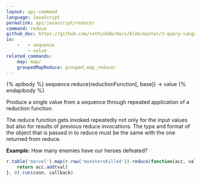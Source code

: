 ```yaml
---
layout: api-command 
language: JavaScript
permalink: api/javascript/reduce/
command: reduce 
github_doc: https://github.com/rethinkdb/docs/blob/master/2-query-language/api/javascript/aggregation/reduce.md
io:
    -   - sequence
        - value
related_commands:
    map: map/
    groupedMapReduce: grouped_map_reduce/
---
```


{% apibody %}
sequence.reduce(reductionFunction[, base]) &rarr; value
{% endapibody %}

Produce a single value from a sequence through repeated application of a reduction
function.

The reduce function gets invoked repeatedly not only for the input values but also for
results of previous reduce invocations. The type and format of the object that is passed
in to reduce must be the same with the one returned from reduce.

__Example:__ How many enemies have our heroes defeated?

```js
r.table('marvel').map(r.row('monstersKilled')).reduce(function(acc, val) {
    return acc.add(val)
}, 0).run(conn, callback)
```

